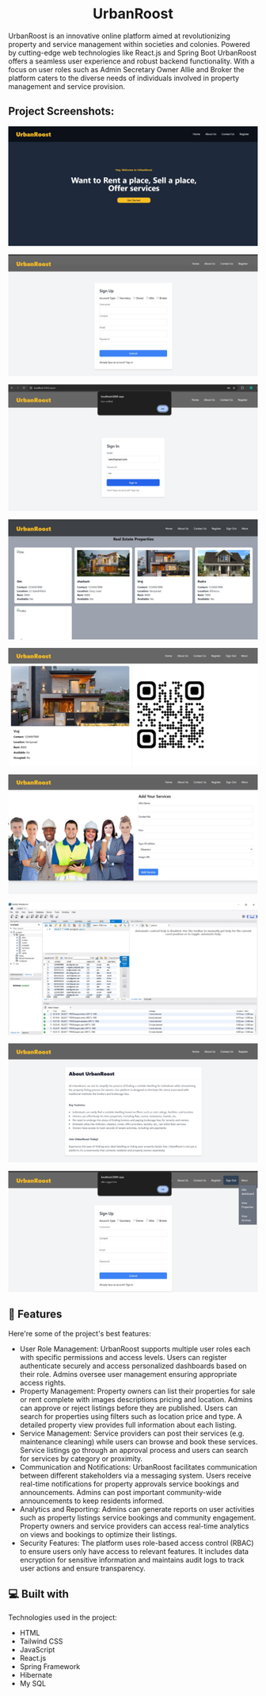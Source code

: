 <h1 align="center" id="title">UrbanRoost</h1>

<p id="description">UrbanRoost is an innovative online platform aimed at revolutionizing property and service management within societies and colonies. Powered by cutting-edge web technologies like React.js and Spring Boot UrbanRoost offers a seamless user experience and robust backend functionality. With a focus on user roles such as Admin Secretary Owner Allie and Broker the platform caters to the diverse needs of individuals involved in property management and service provision.</p>

<h2>Project Screenshots:</h2>

![image alt](https://github.com/Itsvrajpatel/urbanroost/blob/main/screenshots/home_UR.jpg)

![image alt](https://github.com/Itsvrajpatel/urbanroost/blob/main/screenshots/sign%20up.jpg)

![image alt](https://github.com/Itsvrajpatel/urbanroost/blob/main/screenshots/allie_login.jpg)

![image alt](https://github.com/Itsvrajpatel/urbanroost/blob/main/screenshots/properties.jpg)

![image alt](https://github.com/Itsvrajpatel/urbanroost/blob/main/screenshots/Property%20QR.jpg)

![image alt](https://github.com/Itsvrajpatel/urbanroost/blob/main/screenshots/services.jpg)

![image alt](https://github.com/Itsvrajpatel/urbanroost/blob/main/screenshots/database.jpg)

![image alt](https://github.com/Itsvrajpatel/urbanroost/blob/main/screenshots/about%20us.jpg)

![image alt](https://github.com/Itsvrajpatel/urbanroost/blob/main/screenshots/logout.jpg)
  
<h2>🧐 Features</h2>

Here're some of the project's best features:

*   User Role Management: UrbanRoost supports multiple user roles each with specific permissions and access levels. Users can register authenticate securely and access personalized dashboards based on their role. Admins oversee user management ensuring appropriate access rights.
*   Property Management: Property owners can list their properties for sale or rent complete with images descriptions pricing and location. Admins can approve or reject listings before they are published. Users can search for properties using filters such as location price and type. A detailed property view provides full information about each listing.
*   Service Management: Service providers can post their services (e.g. maintenance cleaning) while users can browse and book these services. Service listings go through an approval process and users can search for services by category or proximity.
*   Communication and Notifications: UrbanRoost facilitates communication between different stakeholders via a messaging system. Users receive real-time notifications for property approvals service bookings and announcements. Admins can post important community-wide announcements to keep residents informed.
*   Analytics and Reporting: Admins can generate reports on user activities such as property listings service bookings and community engagement. Property owners and service providers can access real-time analytics on views and bookings to optimize their listings.
*   Security Features: The platform uses role-based access control (RBAC) to ensure users only have access to relevant features. It includes data encryption for sensitive information and maintains audit logs to track user actions and ensure transparency.

  
  
<h2>💻 Built with</h2>

Technologies used in the project:

*   HTML
*   Tailwind CSS
*   JavaScript
*   React.js
*   Spring Framework
*   Hibernate
*   My SQL
